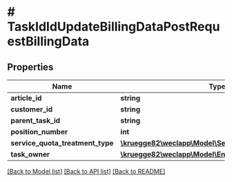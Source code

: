 # # TaskIdIdUpdateBillingDataPostRequestBillingData

## Properties

Name | Type | Description | Notes
------------ | ------------- | ------------- | -------------
**article_id** | **string** |  | [optional]
**customer_id** | **string** |  | [optional]
**parent_task_id** | **string** |  | [optional]
**position_number** | **int** |  | [optional]
**service_quota_treatment_type** | [**\kruegge82\weclapp\Model\ServiceQuotaTreatmentType**](ServiceQuotaTreatmentType.md) |  | [optional]
**task_owner** | [**\kruegge82\weclapp\Model\EntityReference**](EntityReference.md) |  | [optional]

[[Back to Model list]](../../README.md#models) [[Back to API list]](../../README.md#endpoints) [[Back to README]](../../README.md)
